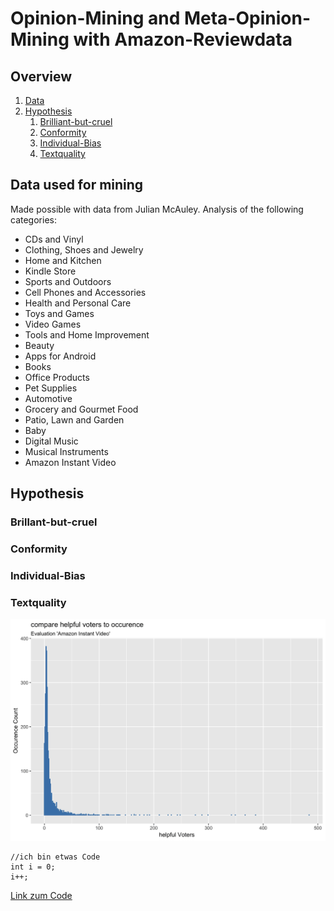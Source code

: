 # Opinion-Mining and Meta-Opinion-Mining with Amazon-Reviewdata

## Overview

1. [Data](./README.md#)
2. [Hypothesis](./README.md#brillant-but-cruel)
    1.  [Brilliant-but-cruel](./README.md#hypothesis)
    2.  [Conformity](./README.md#conformity)
    3.  [Individual-Bias](./README.md#individual-bias)
    4.  [Textquality](./README.md#textquality)



## Data used for mining

Made possible with data from Julian McAuley. Analysis of the following categories:

*   CDs and Vinyl
*   Clothing, Shoes and Jewelry
*   Home and Kitchen
*   Kindle Store
*   Sports and Outdoors
*   Cell Phones and Accessories
*   Health and Personal Care
*   Toys and Games
*   Video Games
*   Tools and Home Improvement
*   Beauty
*   Apps for Android
*   Books
*   Office Products
*   Pet Supplies
*   Automotive
*   Grocery and Gourmet Food
*   Patio, Lawn and Garden
*   Baby
*   Digital Music
*   Musical Instruments
*   Amazon Instant Video


## Hypothesis

### Brillant-but-cruel

### Conformity

### Individual-Bias

### Textquality


![](/Bilder/a_comparehelpfulVotersToOccurence_AmazonInstantVideo.gif "Optionaler Titel")

    //ich bin etwas Code
    int i = 0;
    i++;
    
    
 [Link zum Code](./src/file.js)
